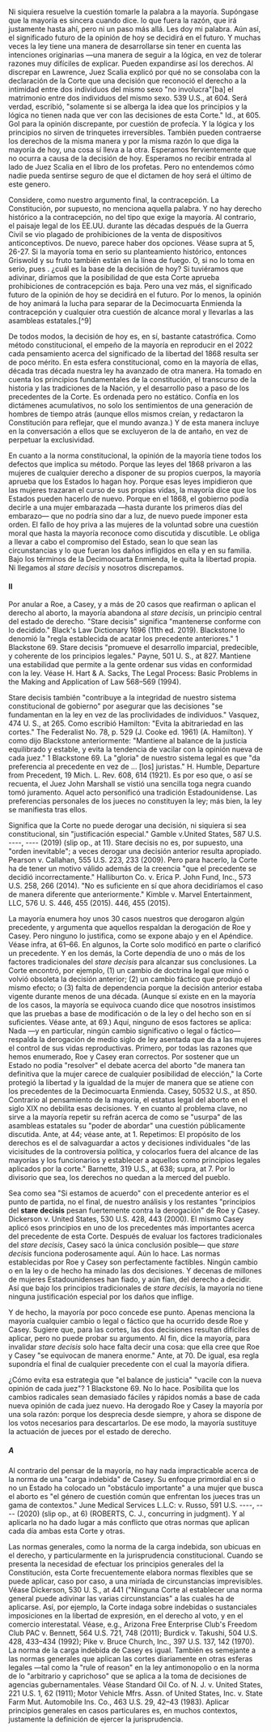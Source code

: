 Ni siquiera resuelve la cuestión tomarle la palabra a la mayoría. Supóngase que la mayoría es sincera cuando dice. lo que fuera la razón, que irá justamente hasta ahí, pero ni un paso más allá. Les doy mi palabra. Aún así, el significado futuro de la opinión de hoy se decidirá en el futuro. Y muchas veces la ley tiene una manera de desarrollarse sin tener en cuenta las intenciones originarias —una manera de seguir a la lógica, en vez de tolerar razones muy difíciles de explicar. Pueden expandirse así los derechos. Al discrepar en Lawrence, Juez Scalia explicó por qué no se consolaba con la declaración de la Corte que una decisión que reconoció el derecho a la intimidad entre dos individuos del mismo sexo "no involucra"[ba] el matrimonio entre dos individuos del mismo sexo. 539 U.S., at 604. Será verdad, escribió, "solamente si se alberga la idea que los principios y la lógica no tienen nada que ver con las decisiones de esta Corte." Id., at 605. Gol para la opinión discrepante, por cuestión de profecía. Y la lógica y los principios no sirven de trinquetes irreversibles. También pueden contraerse los derechos de la misma manera y por la misma razón  lo que diga la mayoría de hoy, una cosa sí lleva a la otra. Esperamos fervientemente que no ocurra a causa de la decisión de hoy.  Esperamos no recibir entrada al lado de Juez Scalia en el libro de los profetas.  Pero no entendemos cómo nadie pueda sentirse seguro de que el dictamen de hoy será el último de este genero.  

Considere, como nuestro argumento final, la contracepción. La Constitución, por supuesto, no menciona aquella palabra. Y no hay derecho histórico a la contracepción, no del tipo que exige la mayoría. Al contrario, el paisaje legal de los EE.UU. durante las décadas después de la Guerra Civil se vio plagado de prohibiciones de la venta de dispositivos anticonceptivos. De nuevo, parece haber dos opciones. Véase supra at 5, 26-27. Si la mayoría toma en serio su planteamiento histórico, entonces Griswold y su fruto también están en la línea de fuego.  O, si no lo toma en serio, pues .     ¿cuál es la base de la decisión de hoy? Si tuviéramos que adivinar, diríamos que la posibilidad de que esta Corte aprueba prohibiciones de contracepción es baja.  Pero una vez más, el significado futuro de la opinión de hoy se decidirá en el futuro.  Por lo menos, la opinión de hoy animará la lucha para separar de la Decimocuarta Enmienda la contracepción y cualquier otra cuestión de alcance moral y llevarlas a las asambleas estatales.[^9]  

De todos modos, la decisión de hoy es, en sí, bastante catastrófica. Como método constitucional, el empeño de la mayoría en reproducir en el 2022 cada pensamiento acerca del significado de la libertad del 1868 resulta ser de poco mérito. En esta esfera constitucional, como en la mayoría de ellas, década tras década nuestra ley ha avanzado de otra manera. Ha tomado en cuenta los principios fundamentales de la constitución, el transcurso de la historia y las tradiciones de la Nación, y el desarrollo paso a paso de los precedentes de la Corte.  Es ordenada pero no estático.  Confía en los dictámenes acumulativos, no solo los sentimientos de una generación de hombres de tiempo atrás (aunque ellos mismos creían, y redactaron la Constitución para reflejar, que el mundo avanza.)  Y de esta manera incluye en la conversación a ellos que se excluyeron de la de antaño, en vez de perpetuar la exclusividad.  

En cuanto a la norma constitucional, la opinión de la mayoría tiene todos los defectos que implica su método.  Porque las leyes del 1868 privaron a las mujeres de cualquier derecho a disponer de su propios cuerpos, la mayoría aprueba que los Estados lo hagan hoy.  Porque esas leyes impidieron que las mujeres trazaran el curso de sus propias vidas, la mayoría dice que los Estados pueden hacerlo de nuevo.  Porque en el 1868, el gobierno podía decirle a una mujer embarazada —hasta durante los primeros días del embarazo— que no podría sino dar a luz, de nuevo puede imponer esta orden.  El fallo de hoy priva a las mujeres de la voluntad sobre una cuestión moral que hasta la mayoría reconoce como discutida y discutible. Le obliga a llevar a cabo el compromiso del Estado, sean lo que sean las circunstancias y lo que fueran los daños infligidos en ella y en su familia. Bajo los términos de la Decimocuarta Enmienda, le quita la libertad propia. Ni llegamos al *stare decisis* y nosotros discrepamos.  

#### II  

Por anular a Roe, a Casey, y a más de 20 casos que reafirman o aplican el derecho al aborto, la mayoría abandona al *stare decisis*, un principio central del estado de derecho. "Stare decisis" significa "mantenerse conforme con lo decidido." Black's Law Dictionary 1696 (11th ed. 2019). Blackstone lo denomió la "regla establecida de acatar los precedente anteriores." 1 Blackstone 69. Stare decisis "promueve el desarrollo imparcial, predecible, y coherente de los principios legales." Payne, 501 U. S., at 827. Mantiene una estabilidad que permite a la gente ordenar sus vidas en conformidad con la ley. Véase H. Hart & A. Sacks, The Legal Process: Basic Problems in the Making and Application of Law 568–569 (1994).  

Stare decisis también "contribuye a la integridad de nuestro sistema constitucional de gobierno" por asegurar que las decisiones "se fundamentan en la ley en vez de las proclividades de individuos." Vasquez, 474 U. S., at 265. Como escribió Hamilton: "Evita la abitrariedad en las cortes." The Federalist No. 78, p. 529 (J. Cooke ed. 1961) (A. Hamilton). Y como dijo Blackstone anteriormente: "Mantiene al balance de la justicia equilibrado y estable, y evita la tendencia de vacilar con la opinión nueva de cada juez." 1 Blackstone 69.  La "gloria" de nuestro sistema legal es que "da preferencia al precedente en vez de ... [los] juristas." H. Humble, Departure from Precedent, 19 Mich. L. Rev. 608, 614 (1921). Es por eso que, o así se recuenta, el Juez John Marshall se vistió una sencilla toga negra cuando tomó juramento. Aquel acto personificó una tradición Estadounidense. Las preferencias personales de los jueces no constituyen la ley; más bien, la ley se manifiesta tras ellos.  

Significa que la Corte no puede derogar una decisión, ni siquiera si sea constitucional, sin "justificación especial." Gamble v.United States, 587 U.S. ----, ---- (2019) (slip op., at 11). Stare decisis no es, por supuesto, una "orden inevitable"; a veces derogar una decisión anterior resulta apropiado. Pearson v. Callahan, 555 U.S. 223, 233 (2009). Pero para hacerlo, la Corte ha de tener un motivo válido además de la creencia "que el precedente se decidió incorrectamente." Halliburton Co. v. Erica P. John Fund, Inc., 573 U.S. 258, 266 (2014). "No es suficiente en sí que ahora decidiríamos el caso de manera diferente que anteriormente." Kimble v. Marvel Entertainment, LLC, 576 U. S. 446, 455 (2015). 446, 455 (2015).  

La mayoría enumera hoy unos 30 casos nuestros que derogaron algún precedente, y argumenta que aquellos respaldan la derogación de Roe y Casey. Pero ninguno lo justifica, como se expone abajo y en el Apéndice. Véase infra, at 61–66. En algunos, la Corte solo modificó en parte o clarificó un precedente. Y en los demás, la Corte dependía de uno o más de los factores tradicionales del *stare decisis* para alcanzar sus conclusiones. La Corte encontró, por ejemplo, (1) un cambio de doctrina legal que minó o volvió obsoleta la decisión anterior; (2) un cambio fáctico que produjo el mismo efecto; o (3) falta de dependencia porque la decisión anterior estaba vigente durante menos de una década. (Aunque sí existe en en la mayoría de los casos, la mayoría se equivoca cuando dice que nosotros insistimos que las pruebas a base de modificación o de la ley o del hecho son en sí suficientes. Véase ante, at 69.) Aquí, ninguno de esos factores se aplica: Nada —y en particular, ningún cambio significativo o legal o fáctico— respalda la derogación de medio siglo de ley asentada que da a las mujeres el control de sus vidas reproductivas. Primero, por todas las razones que hemos enumerado, Roe y Casey eran correctos. Por sostener que un Estado no podía "resolver" el debate acerca del aborto "de manera tan definitiva que la mujer carece de cualquier posibilidad de elección," la Corte protegió la libertad y la igualdad de la mujer de manera que se atiene con los precedentes de la Decimocuarta Enmienda. Casey, 50532 U.S., at 850. Contrario al pensamiento de la mayoría, el estatus legal del aborto en el siglo XIX no debilita esas decisiones. Y en cuanto al problema clave, no sirve a la mayoría repetir su refrán acerca de como se "usurpa" de las asambleas estatales su "poder de abordar" una cuestión públicamente discutida. Ante, at 44; véase ante, at 1. Repetimos: El propósito de los derechos es el de salvaguardar a actos y decisiones individuales "de las vicisitudes de la controversia política, y colocarlos fuera del alcance de las mayorías y los funcionarios y establecer a aquellos como principios legales aplicados por la corte."  Barnette, 319 U.S., at 638; supra, at 7. Por lo divisorio que sea, los derechos no quedan a la merced del pueblo.   

Sea como sea "Si estamos de    acuerdo" con el precedente anterior es el punto de partida, no el final, de nuestro análisis  y los restantes "principios del **stare decisis** pesan fuertemente contra la derogación" de Roe y Casey. Dickerson v. United States, 530 U.S. 428, 443 (2000). El mismo Casey aplicó esos principios en uno de los precedentes más importantes acerca del precedente de esta Corte. Después de evaluar los factores tradicionales del *stare decisis*, Casey sacó la única conclusión posible— que *stare decisis* funciona poderosamente aquí. Aún lo hace. Las normas establecidas por Roe y Casey son perfectamente factibles. Ningún cambio o en la ley o de hecho ha minado las dos decisiones. Y decenas de millones de mujeres Estadounidenses han fiado, y aún fían, del derecho a decidir. Así que bajo los principios tradicionales de *stare decisis*, la mayoría no tiene ninguna justificación especial por los daños que inflige.  

Y de hecho, la mayoría por poco concede ese punto. Apenas menciona la mayoría cualquier cambio o legal o fáctico que ha ocurrido desde Roe y Casey. Sugiere que, para las cortes, las dos decisiones resultan difíciles de aplicar, pero no puede probar su argumento. Al fin, dice la mayoría, para invalidar *stare decisis* solo hace falta decir una cosa: que ella cree que Roe y Casey "se equivocan de manera enorme." Ante, at 70. De igual, esa regla supondría el final de cualquier precedente con el cual la mayoría difiera.  

¿Cómo evita esa estrategia que "el balance de justicia" "vacile con la nueva opinión de cada juez"? 1 Blackstone 69. No lo hace. Posibilita que los cambios radicales sean demasiado fáciles y rápidos nomás a base de cada nueva opinión de cada juez nuevo. Ha derogado Roe y Casey la mayoría por una sola razón: porque los desprecia desde siempre, y ahora se dispone de los votos necesarios para descartarlos. De ese modo, la mayoría sustituye la actuación de jueces por el estado de derecho.  

##### A  

Al contrario del pensar de la mayoría, no hay nada impracticable acerca de la norma de una "carga indebida" de Casey. Su enfoque primordial en si o no un Estado ha colocado un "obstáculo importante" a una mujer que busca el aborto es "el género de cuestión común que enfrentan los jueces tras un gama de contextos." June Medical Services L.L.C: v. Russo, 591 U.S. ----, ---- (2020) (slip op., at 6) (ROBERTS, C. J., concurring in judgment). Y al aplicarla no ha dado lugar a más conflicto que otras normas que aplican cada día ambas esta Corte y otras.  

Las normas generales, como la norma de la carga indebida, son ubicuas en el derecho, y particularmente en la jurisprudencia constitucional. Cuando se presenta la necesidad de efectuar los principios generales del la Constitución, esta Corte frecuentemente elabora normas flexibles que se puede aplicar, caso por caso, a una miríada de circunstancias imprevisibles. Véase Dickerson, 530 U. S., at 441 ("Ninguna Corte al establecer una norma general puede adivinar las varias circunstancias" a las cuales ha de aplicarse. Así, por ejemplo, la Corte indaga sobre indebidas o sustanciales imposiciones en la libertad de expresión, en el derecho al voto, y en el comercio interestatal. Véase, e.g., Arizona Free Enterprise Club's Freedom Club PAC v. Bennett, 564 U.S. 721, 748 (2011); Burdick v. Takushi, 504 U.S. 428, 433–434 (1992); Pike v. Bruce Church, Inc., 397 U.S. 137, 142 (1970). La norma de la carga indebida de Casey es igual. También es semejante a las normas generales que aplican las cortes diariamente en otras esferas legales —tal como la "rule of reason" en la ley antimonopolio o en la norma de lo "arbitrario y caprichoso" que se aplica a la toma de decisiones de agencias gubernamentales. Véase Standard Oil Co. of N. J. v. United States, 221 U.S. 1, 62 (1911); Motor Vehicle Mfrs. Assn. of United States, Inc. v. State Farm Mut. Automobile Ins. Co., 463 U.S. 29, 42–43 (1983). Aplicar principios generales en casos particulares es, en muchos contextos, justamente la definición de ejercer la jurisprudencia.  

